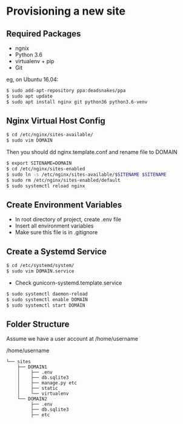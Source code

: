 Provisioning a new site
=======================

## Required Packages

* ngnix
* Python 3.6
* virtualenv + pip
* Git

eg, on Ubuntu 16.04:

```sh
$ sudo add-apt-repository ppa:deadsnakes/ppa
$ sudo apt update
$ sudo apt install nginx git python36 python3.6-venv
```

## Nginx Virtual Host Config

```sh
$ cd /etc/nginx/sites-available/
$ sudo vim DOMAIN
```
Then you should dd nginx.template.conf and rename file to DOMAIN
```sh
$ export SITENAME=DOMAIN
$ cd /etc/nginx/sites-enabled
$ sudo ln -s /etc/nginx/sites-available/$SITENAME $SITENAME
$ sudo rm /etc/nginx/sites-enabled/default
$ sudo systemctl reload nginx
```

## Create Environment Variables 

* In root directory of project, create .env file
* Insert all environment variables
* Make sure this file is in .gitignore

## Create a Systemd Service

```sh
$ cd /etc/systemd/system/
$ sudo vim DOMAIN.service
```
* Check gunicorn-systemd.template.service
```sh
$ sudo systemctl daemon-reload
$ sudo systemctl enable DOMAIN
$ sudo systemctl start DOMAIN
```

## Folder Structure

Assume we have a user account at /home/username

/home/username  
```
└── sites        
    ├── DOMAIN1    
    │    ├── .env  
    │    ├── db.sqlite3  
    │    ├── manage.py etc  
    │    ├── static  
    │    └── virtualenv  
    └── DOMAIN2    
         ├── .env  
         ├── db.sqlite3  
         ├── etc  
```
